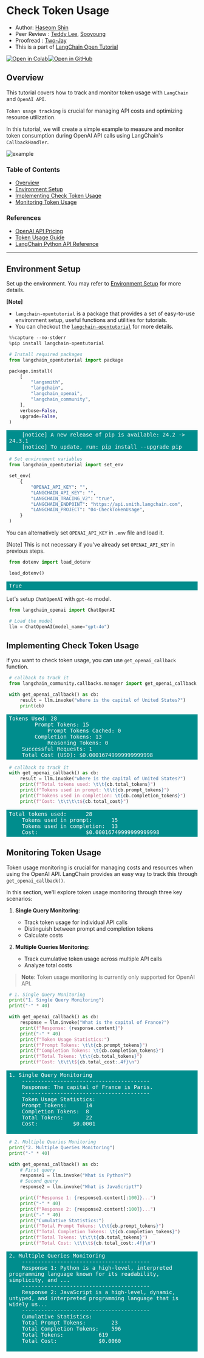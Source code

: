 <style>
.custom {
    background-color: #008d8d;
    color: white;
    padding: 0.25em 0.5em 0.25em 0.5em;
    white-space: pre-wrap;       /* css-3 */
    white-space: -moz-pre-wrap;  /* Mozilla, since 1999 */
    white-space: -pre-wrap;      /* Opera 4-6 */
    white-space: -o-pre-wrap;    /* Opera 7 */
    word-wrap: break-word;
}

pre {
    background-color: #027c7c;
    padding-left: 0.5em;
}

</style>

# Check Token Usage

- Author: [Haseom Shin](https://github.com/IHAGI-c)
- Peer Review : [Teddy Lee](https://github.com/teddylee777), [Sooyoung](https://github.com/sooyoung-wind)
- Proofread : [Two-Jay](https://github.com/Two-Jay)
- This is a part of [LangChain Open Tutorial](https://github.com/LangChain-OpenTutorial/LangChain-OpenTutorial)

[![Open in Colab](https://colab.research.google.com/assets/colab-badge.svg)](https://colab.research.google.com/github/LangChain-OpenTutorial/LangChain-OpenTutorial/blob/main/04-Model/05-CheckTokenUsage.ipynb)[![Open in GitHub](https://img.shields.io/badge/Open%20in%20GitHub-181717?style=flat-square&logo=github&logoColor=white)](https://github.com/LangChain-OpenTutorial/LangChain-OpenTutorial/blob/main/04-Model/05-CheckTokenUsage.ipynb)
## Overview

This tutorial covers how to track and monitor token usage with ```LangChain``` and ```OpenAI API```.

```Token usage tracking``` is crucial for managing API costs and optimizing resource utilization.

In this tutorial, we will create a simple example to measure and monitor token consumption during OpenAI API calls using LangChain's ```CallbackHandler```.

![example](./img/04-CheckTokenUsage-example-flow-token-usage.png)

### Table of Contents

- [Overview](#overview)
- [Environment Setup](#environment-setup)
- [Implementing Check Token Usage](#implementing-check-token-usage)
- [Monitoring Token Usage](#monitoring-token-usage)

### References

- [OpenAI API Pricing](https://openai.com/api/pricing/)
- [Token Usage Guide](https://help.openai.com/en/articles/4936856-what-are-tokens-and-how-to-count-them)
- [LangChain Python API Reference](https://python.langchain.com/api_reference/community/callbacks/langchain_community.callbacks.manager.get_openai_callback.html)
---

## Environment Setup

Set up the environment. You may refer to [Environment Setup](https://wikidocs.net/257836) for more details.

**[Note]**
- ```langchain-opentutorial``` is a package that provides a set of easy-to-use environment setup, useful functions and utilities for tutorials. 
- You can checkout the [```langchain-opentutorial```](https://github.com/LangChain-OpenTutorial/langchain-opentutorial-pypi) for more details.

```python
%%capture --no-stderr
%pip install langchain-opentutorial
```

```python
# Install required packages
from langchain_opentutorial import package

package.install(
    [
        "langsmith",
        "langchain",
        "langchain_openai",
        "langchain_community",
    ],
    verbose=False,
    upgrade=False,
)
```

<pre class="custom">
    [notice] A new release of pip is available: 24.2 -> 24.3.1
    [notice] To update, run: pip install --upgrade pip
</pre>

```python
# Set environment variables
from langchain_opentutorial import set_env

set_env(
    {
        "OPENAI_API_KEY": "",
        "LANGCHAIN_API_KEY": "",
        "LANGCHAIN_TRACING_V2": "true",
        "LANGCHAIN_ENDPOINT": "https://api.smith.langchain.com",
        "LANGCHAIN_PROJECT": "04-CheckTokenUsage",
    }
)
```

You can alternatively set ```OPENAI_API_KEY``` in ```.env``` file and load it. 

[Note] This is not necessary if you've already set ```OPENAI_API_KEY``` in previous steps.

```python
from dotenv import load_dotenv

load_dotenv()
```




<pre class="custom">True</pre>



Let's setup ```ChatOpenAI``` with ```gpt-4o``` model.

```python
from langchain_openai import ChatOpenAI

# Load the model
llm = ChatOpenAI(model_name="gpt-4o")
```

## Implementing Check Token Usage

if you want to check token usage, you can use ```get_openai_callback``` function.

```python
# callback to track it
from langchain_community.callbacks.manager import get_openai_callback

with get_openai_callback() as cb:
    result = llm.invoke("where is the capital of United States?")
    print(cb)
```

<pre class="custom">Tokens Used: 28
    	Prompt Tokens: 15
    		Prompt Tokens Cached: 0
    	Completion Tokens: 13
    		Reasoning Tokens: 0
    Successful Requests: 1
    Total Cost (USD): $0.00016749999999999998
</pre>

```python
# callback to track it
with get_openai_callback() as cb:
    result = llm.invoke("where is the capital of United States?")
    print(f"Total tokens used: \t\t{cb.total_tokens}")
    print(f"Tokens used in prompt: \t\t{cb.prompt_tokens}")
    print(f"Tokens used in completion: \t{cb.completion_tokens}")
    print(f"Cost: \t\t\t\t${cb.total_cost}")
```

<pre class="custom">Total tokens used: 		28
    Tokens used in prompt: 		15
    Tokens used in completion: 	13
    Cost: 				$0.00016749999999999998
</pre>

## Monitoring Token Usage

Token usage monitoring is crucial for managing costs and resources when using the OpenAI API. LangChain provides an easy way to track this through ```get_openai_callback()```.

In this section, we'll explore token usage monitoring through three key scenarios:

1. **Single Query Monitoring**: 
   - Track token usage for individual API calls
   - Distinguish between prompt and completion tokens
   - Calculate costs

2. **Multiple Queries Monitoring**:
   - Track cumulative token usage across multiple API calls
   - Analyze total costs

> **Note**: Token usage monitoring is currently only supported for OpenAI API.

```python
# 1. Single Query Monitoring
print("1. Single Query Monitoring")
print("-" * 40)

with get_openai_callback() as cb:
    response = llm.invoke("What is the capital of France?")
    print(f"Response: {response.content}")
    print("-" * 40)
    print(f"Token Usage Statistics:")
    print(f"Prompt Tokens: \t\t{cb.prompt_tokens}")
    print(f"Completion Tokens: \t{cb.completion_tokens}")
    print(f"Total Tokens: \t\t{cb.total_tokens}")
    print(f"Cost: \t\t\t${cb.total_cost:.4f}\n")
```

<pre class="custom">1. Single Query Monitoring
    ----------------------------------------
    Response: The capital of France is Paris.
    ----------------------------------------
    Token Usage Statistics:
    Prompt Tokens: 		14
    Completion Tokens: 	8
    Total Tokens: 		22
    Cost: 			$0.0001
    
</pre>

```python
# 2. Multiple Queries Monitoring
print("2. Multiple Queries Monitoring")
print("-" * 40)

with get_openai_callback() as cb:
    # First query
    response1 = llm.invoke("What is Python?")
    # Second query
    response2 = llm.invoke("What is JavaScript?")

    print(f"Response 1: {response1.content[:100]}...")
    print("-" * 40)
    print(f"Response 2: {response2.content[:100]}...")
    print("-" * 40)
    print("Cumulative Statistics:")
    print(f"Total Prompt Tokens: \t\t{cb.prompt_tokens}")
    print(f"Total Completion Tokens: \t{cb.completion_tokens}")
    print(f"Total Tokens: \t\t\t{cb.total_tokens}")
    print(f"Total Cost: \t\t\t${cb.total_cost:.4f}\n")
```

<pre class="custom">2. Multiple Queries Monitoring
    ----------------------------------------
    Response 1: Python is a high-level, interpreted programming language known for its readability, simplicity, and ...
    ----------------------------------------
    Response 2: JavaScript is a high-level, dynamic, untyped, and interpreted programming language that is widely us...
    ----------------------------------------
    Cumulative Statistics:
    Total Prompt Tokens: 		23
    Total Completion Tokens: 	596
    Total Tokens: 			619
    Total Cost: 			$0.0060
    
</pre>
